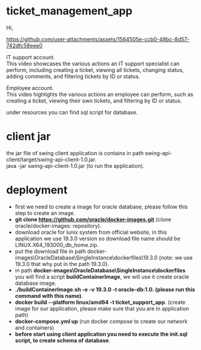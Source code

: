 # ticket_management_app

Hi,

https://github.com/user-attachments/assets/1564505e-ccb0-48bc-8d57-742dfc58eee0

IT support account.<br /> 
This video showcases the various actions an IT support specialist can perform, including creating a ticket, 
viewing all tickets, changing status, adding comments, 
and filtering tickets by ID or status.

Employee account.<br /> 
This video highlights the various actions an employee can perform, such as creating a ticket, 
viewing their own tickets, and filtering by ID or status.

under resources you can find sql script for database.

# client jar
the jar file of swing client application is contains in path swing-api-client/target/swing-api-client-1.0.jar.<br /> 
java -jar swing-api-client-1.0.jar (to run the application).

# deployment
- first we need to create a image for oracle database, please follow this step to create an image. <br />
- **git clone https://github.com/oracle/docker-images.git** (clone oracle/docker-images: repository).<br />
- download oracle for lunix system from official website, in this application we use 19.3.0 version so download file name should be LINUX.X64_193000_db_home.zip.<br />
- put the download file in path docker-images\OracleDatabase\SingleInstance\dockerfiles\19.3.0 (note: we use 19.3.0 that why put in the path 19.3.0).<br />
- in path **docker-images\OracleDatabase\SingleInstance\dockerfiles** you will find a script **buildContainerImage**, we will use it create oracle database image.<br />
- **./buildContainerImage.sh -e -v 19.3.0 -t oracle-db:1.0. (please run this command with this name)**.<br />
- **docker build --platform linux/amd64 -t ticket_support_app**. (create image for our application, please make sure that you are in application path) <br />
- **docker-compose.yml up** (run docker compose to create our network and containers) <br/>
- **before start using client application you need to execute the init.sql script, to create schema of database**. <br/>


